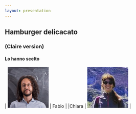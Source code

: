 ```yaml
---
layout: presentation
---
```


## Hamburger delicacato
### (Claire version)
#### Lo hanno scelto

| ![Dario](./images/Fabio.jpg) | Fabio |
|Chiara | ![Salvatore](./images/Chiara.jpg) |
